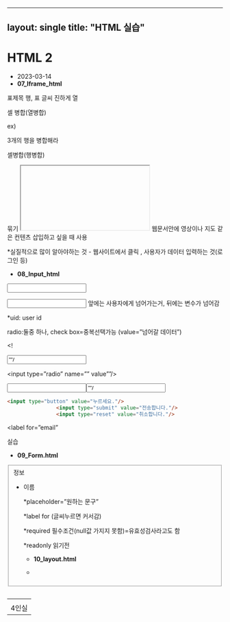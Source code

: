 ----
layout: single
title: "HTML 실습"
----

# HTML 2

- 2023-03-14
- **07_Iframe_html**

<table>

<caption></caption> 표제목

<td></td> 행, 표 글씨 진하게

<tr></tr> 열

<rowspan></rowspan> 셀 병합(열병합)

ex) <td rowspan=”3”>4인실</td> 3개의 행을 병합해라

<colspan></colspan> 셀병합(행병합)

<thead></thead> 묶기 

<tbody></tbody>

<tfoot></tfoot>

<iframe></iframe> 웹문서안에 영상이나 지도 같은 컨텐츠 삽입하고 싶을 때 사용

*실질적으로 많이 알아야하는 것 - 웹사이트에서 클릭 , 사용자가 데이터 입력하는 것(로그인 등)

- **08_Input_html**

<input>

<input type="password" maxlength="5" name="upwd"/> 앞에는 사용자에게 넘어가는거, 뒤에는 변수가 넘어감

*uid: user id

radio:둘중 하나, check box=중복선택가능 (value=”넘어갈 데이터”)

<!

<input type=”checkbox” name =”” value=””/>

<input type=”radio” name=”” value””/>

<input type=”file” name=””/>

<input type=”button” value=””/>

```html
<input type="button" value="누르세요."/>
                <input type="submit" value="전송합니다."/>
                <input type="reset" value="취소합니다."/>
```

<label for=”email”

<hidden> 


실습

- **09_Form.html**

<body>

<fieldset> 정보 </legend>

<ul>

<li> 

<label for =””>이름</label>

*placeholder=”원하는 문구”

*label for (글씨누르면 커서감)

*required 필수조건(null값 가지지 못함)=유효성검사라고도 함

*readonly 읽기전


- **10_layout.html**
    
   
    
-
